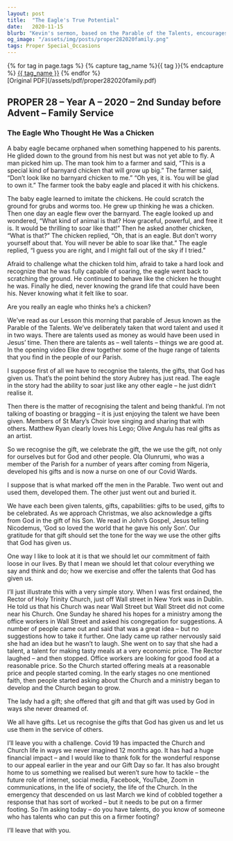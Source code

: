 ```yaml
---
layout: post
title:  "The Eagle's True Potential"
date:   2020-11-15
blurb: "Kevin's sermon, based on the Parable of the Talents, encourages us to recognize and celebrate our God-given talents. He uses the story of an eagle raised among chickens to illustrate the importance of understanding our true potential. By embracing and using our gifts, we can serve others and honor God's gifts to us, including the ultimate gift of His Son."
og_image: "/assets/img/posts/proper282020family.png"
tags: Proper Special_Occasions
---    
```

<div class="tag-pills">
  {% for tag in page.tags %}
    {% capture tag_name %}{{ tag }}{% endcapture %}
    <a href="{{ site.baseurl }}/tag/{{ tag_name }}" class="tag-pill">{{ tag_name }}</a>
  {% endfor %}
</div>
[Original PDF](/assets/pdf/proper282020family.pdf)

## PROPER 28 – Year A – 2020 – 2nd Sunday before Advent – Family Service

### The Eagle Who Thought He Was a Chicken

A baby eagle became orphaned when something happened to his parents. He glided down to the ground from his nest but was not yet able to fly. A man picked him up. The man took him to a farmer and said, “This is a special kind of barnyard chicken that will grow up big.” The farmer said, “Don’t look like no barnyard chicken to me.” “Oh yes, it is. You will be glad to own it.” The farmer took the baby eagle and placed it with his chickens.

The baby eagle learned to imitate the chickens. He could scratch the ground for grubs and worms too. He grew up thinking he was a chicken. Then one day an eagle flew over the barnyard. The eagle looked up and wondered, “What kind of animal is that? How graceful, powerful, and free it is. It would be thrilling to soar like that!” Then he asked another chicken, “What is that?” The chicken replied, “Oh, that is an eagle. But don’t worry yourself about that. You will never be able to soar like that.” The eagle replied, “I guess you are right, and I might fall out of the sky if I tried.”

Afraid to challenge what the chicken told him, afraid to take a hard look and recognize that he was fully capable of soaring, the eagle went back to scratching the ground. He continued to behave like the chicken he thought he was. Finally he died, never knowing the grand life that could have been his. Never knowing what it felt like to soar.

Are you really an eagle who thinks he’s a chicken?

We’ve read as our Lesson this morning that parable of Jesus known as the Parable of the Talents. We’ve deliberately taken that word talent and used it in two ways. There are talents used as money as would have been used in Jesus’ time. Then there are talents as – well talents – things we are good at. In the opening video Elke drew together some of the huge range of talents that you find in the people of our Parish.

I suppose first of all we have to recognise the talents, the gifts, that God has given us. That’s the point behind the story Aubrey has just read. The eagle in the story had the ability to soar just like any other eagle – he just didn’t realise it.

Then there is the matter of recognising the talent and being thankful. I’m not talking of boasting or bragging – it is just enjoying the talent we have been given. Members of St Mary’s Choir love singing and sharing that with others. Matthew Ryan clearly loves his Lego; Olive Angulu has real gifts as an artist.

So we recognise the gift, we celebrate the gift, the we use the gift, not only for ourselves but for God and other people. Ola Olunrumi, who was a member of the Parish for a number of years after coming from Nigeria, developed his gifts and is now a nurse on one of our Covid Wards.

I suppose that is what marked off the men in the Parable. Two went out and used them, developed them. The other just went out and buried it.

We have each been given talents, gifts, capabilities: gifts to be used, gifts to be celebrated. As we approach Christmas, we also acknowledge a gifts from God in the gift of his Son. We read in John’s Gospel, Jesus telling Nicodemus, ‘God so loved the world that he gave his only Son’. Our gratitude for that gift should set the tone for the way we use the other gifts that God has given us.

One way I like to look at it is that we should let our commitment of faith loose in our lives. By that I mean we should let that colour everything we say and think and do; how we exercise and offer the talents that God has given us.

I’ll just illustrate this with a very simple story. When I was first ordained, the Rector of Holy Trinity Church, just off Wall street in New York was in Dublin. He told us that his Church was near Wall Street but Wall Street did not come near his Church. One Sunday he shared his hopes for a ministry among the office workers in Wall Street and asked his congregation for suggestions. A number of people came out and said that was a great idea – but no suggestions how to take it further. One lady came up rather nervously said she had an idea but he wasn’t to laugh. She went on to say that she had a talent, a talent for making tasty meals at a very economic price. The Rector laughed – and then stopped. Office workers are looking for good food at a reasonable price. So the Church started offering meals at a reasonable price and people started coming. In the early stages no one mentioned faith, then people started asking about the Church and a ministry began to develop and the Church began to grow.

The lady had a gift; she offered that gift and that gift was used by God in ways she never dreamed of.

We all have gifts. Let us recognise the gifts that God has given us and let us use them in the service of others.

I’ll leave you with a challenge. Covid 19 has impacted the Church and Church life in ways we never imagined 12 months ago. It has had a huge financial impact – and I would like to thank folk for the wonderful response to our appeal earlier in the year and our Gift Day so far. It has also brought home to us something we realised but weren’t sure how to tackle – the future role of internet, social media, Facebook, YouTube, Zoom in communications, in the life of society, the life of the Church. In the emergency that descended on us last March we kind of cobbled together a response that has sort of worked – but it needs to be put on a firmer footing. So I’m asking today – do you have talents, do you know of someone who has talents who can put this on a firmer footing?

I’ll leave that with you.
